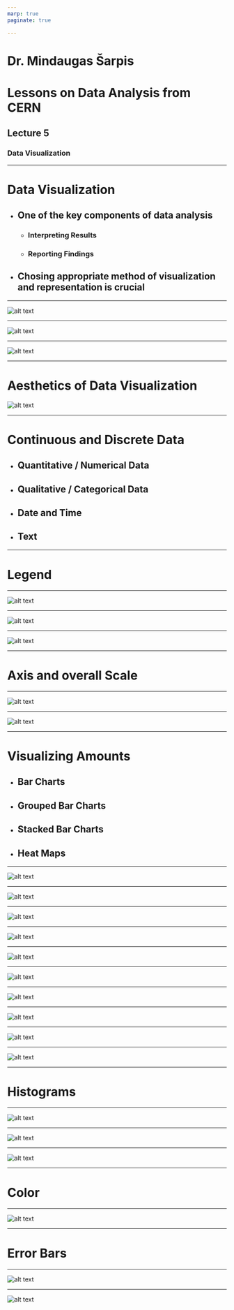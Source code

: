 ```yaml
---
marp: true
paginate: true

---
```


# Dr. Mindaugas Šarpis
# Lessons on **Data Analysis** from **CERN**


## Lecture 5

### Data **Visualization**

--- 

# Data **Visualization**

- ## One of the key components of data analysis 
    - ### Interpreting Results 
    - ### Reporting Findings
- ## Chosing appropriate method of visualization and representation is crucial

--- 

![alt text](resources/lecture_5/image-1.png)

---

![alt text](resources/lecture_5/image-4.png)

---

![alt text](resources/lecture_5/image-3.png)

---

# **Aesthetics** of Data Visualization

![alt text](resources/lecture_5/image-5.png)

---

# **Continuous** and **Discrete** Data

- ## Quantitative / Numerical Data
- ## Qualitative / Categorical Data
- ## Date and Time 
- ## Text 

---

# **Legend**

---

![alt text](image-1.png)

---

![alt text](resources/lecture_5/image-7.png)

---

![alt text](resources/lecture_5/image-11.png)

---

# Axis and overall **Scale**

---

![alt text](resources/lecture_5/image-9.png)

---

![alt text](resources/lecture_5/image-10.png)

---

#  Visualizing **Amounts**

- ## Bar Charts
- ## Grouped Bar Charts
- ## Stacked Bar Charts
- ## Heat Maps

---

![alt text](resources/lecture_5/image-12.png)

---

![alt text](resources/lecture_5/image-14.png)

---

![alt text](resources/lecture_5/image-15.png)

---

![alt text](resources/lecture_5/image-16.png)

---

![alt text](resources/lecture_5/image-17.png)

---

![alt text](resources/lecture_5/image-18.png)

---

![alt text](resources/lecture_5/image-20.png)

---

![alt text](resources/lecture_5/image-21.png)

---

![alt text](resources/lecture_5/image-19.png)

---

![alt text](resources/lecture_5/image-22.png)

---

# **Histograms** 

---

![alt text](image-2.png)

---

![alt text](image-3.png)

---

![alt text](image-4.png)

---

# **Color** 

---

![alt text](image-5.png)

--- 

# **Error** Bars

---

![alt text](image-6.png)

---

![alt text](image-7.png)


